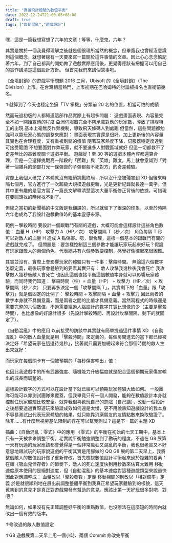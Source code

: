 ```yaml
---
title: "直接設計體驗的數值平衡"
date: 2022-12-24T21:00:05+08:00
draft: true
tags: ["自動混亂","遊戲設計"]
---
```


嘿，這是一篇我想寫想了六年的文章！等等，什麼鬼，六年？

其實是關於一個我覺得理解之後就是個很理所當然的概念，但畢竟我也曾經沒意識到這個概念，就想著總有一天要來寫一篇關於這件事情的文章。因此心心念念惦記著六年，到了自己都真的開始做了遊戲實際應用後，更覺得應該有把握可以用自己的實作講清楚這個設計方針。
但首先我們來講個故事吧。

《全境封鎖》的遊戲平衡問題
2016 三月，Ubisoft 的《全境封鎖》（The Division）上市。在台灣相當熱門，上市初期在巴哈姆特的討論板排名也直衝前幾名。

↑就算到了今天也穩定坐擁「TV 掌機」分類前 20 名的位置，相當可怕的成績

然而玩過初版的人都知道這部作品實際上有超多問題：
遊戲畫面表現、內容量完全不如一開始宣傳的程度
亞洲伺服器完全不夠承載對應的玩家數，導致了排隊特工的出現
基本上毫無反作弊機制，導致飛天條碼人到處跑
但當然，這些問題都勉強可以靠玩家心態的調整來應對：
畫面表現其實還是很好，加上更新後的內容量其實也在合理程度，又有重複刷關的價值
隨著玩家熱度下降，伺服器穩定度達到可接受範圍
不想要面對作弊玩家，就不要進多人對戰區域就好
但這一切都救不了奇差無比的高難度關卡遊戲平衡。
遊戲從 1 至 30 等的遊戲本體內容都還算合理，但是一旦選擇挑戰高一階段的「困難」與「英雄」難度，馬上就會意識到「對著一個雜兵的頭部打光一條彈匣的子彈都殺不死對方」的奇差體驗。

實際上我個人破完了本體就沒有繼續挑戰終局，所以沒什麼被殘害到 XD
但後來時隔七個月，官方進行了一次超級大規模遊戲更新，光是更新紀錄就長達一萬字。但其中更有趣的是官方寫了一篇長文解釋清楚這次大量平衡修正背後的依據，可惜現在要回頭找的時候找不到了。

但總之當初的新聞稿的中文版是我翻譯的，所以就留下了很深的印象，以至於時隔六年也成為了我設計遊戲數值時的基本靈感來源。

範例－擊殺時間
要設計一個跟戰鬥有關的遊戲，大概可能會這樣設計這些角色數值：
血量 H（HP）
攻擊力 A（HP／次）
攻擊間隔 T（秒／次）
角色每隔 T 秒可以對敵人的血量 H 造成 A 點傷害。嗯，很合理，這樣一個基本的跟戰鬥有關的遊戲就完成了。
但問題是：要怎樣控制這三個參數才能讓玩家玩起來好玩？假設有玩家跟敵人的兩個角色，代表總共有六個參數要控制，感覺好像控起來很困難。

其實並沒有。實際上會影響玩家的體驗只有一件事：擊殺時間。
無論這六個數字怎麼定義，最後玩家會體驗到的要素其實只有：
敵人攻擊我幾秒後我會死亡
我攻擊敵人幾秒後敵人會死亡
也因此這個直接平衡這個數值本身就可以影響玩家體驗，而同時我們知道：
擊殺時間（秒）= 血量（HP） ÷ 攻擊力（HP／次）× 攻擊間隔（秒／次）
只要再多決定一個「攻擊間隔 T」，其實剩下的「血量」跟「攻擊力」就是個固定的比例了：
擊殺時間 ÷ 攻擊間隔 = 血量 ÷ 攻擊力
因此兩者的數字本身就不具備意義，而是兩者之間的比值才具備意義。當然寫程式的時候還是需要完整的六個數值，不過需要經過人腦設計的數字其實比想像的少（主要是擊殺時間），也比想像的好設計很多（先設計擊殺時間、再設計攻擊間隔，剩下的就固定了）。

《自動混亂》中的應用
以前接受的訪談中其實就有簡單提過這件事情 XD
《自動混亂》中的敵人血量就是用「擊殺時間」來定義的，每個房間進去的當下都已經被決定好「希望玩家在這邊待幾秒」，接著就只需要加總起來符合那個時間的敵人生出來就好：

而玩家在每個關卡有一個被預期的「每秒傷害輸出」值：

也因此我遊戲中的所有武器強度、隨機能力升級幅度就是配合這個預期玩家傷害輸出的成長而調整的。

這樣設計數字的方式可以在設計當下就已經可以預期玩家體驗大致如何。
一般團隊可能可以靠測試團隊來覆蓋，但我畢竟只有一個人開發，能夠在數值設計本身就控制住玩家體驗比較安全。就算我很喜歡玩自己的遊戲（自己講），改動一個設計之後想要透過實際遊玩來驗證成效如何還是太慢，更不用說熟知遊戲設計的我本身不容易測試出代表玩家體驗的結果，就只能靠消磨朋友的友情點數來換取驗證了。
除非......有什麼無視勞基法限制的存在可以幫我測試？這是下一篇的主題 XD

插曲：《自動混亂：零式》中的應用
《零式》的平衡在初始的七天工期中，基本上只有一天被拿來調整平衡。老實說平衡勉強調整到了勘玩的程度，不過在 G8 展第一天有玩過的玩家應該都會覺得是一個非常瘋狂又混亂的平衡，我也很老實又不好意思地跟試玩的玩家說遊戲的平衡其實是用腳做的 QQ
G8 展的第二天早上，我將整個敵人的數值設計做了重新修改，首先檢視數值設計平衡起來過於複雜的要素：
在類《吸血鬼倖存者》的節奏下，敵人的死亡速度快到用秒數來估算太難用
移動速度原本使用的是絕對速度，但《自動混亂》的基本速度對這種遊戲類型來說過快
因此對應調整成：
血量改以「擊殺發數」定義
移動相關的則改以「相對倍率」定義
於是就很順利地在展出前調整整體平衡到我真正希望玩家體驗到的樣貌，這天蒐集到的意見才是真正對遊戲開發有幫助的意見。應該比第一天好玩很多對吧，對吧？

無論如何，如果沒有先正確調整好平衡的重點數值，也沒辦法在這麼短的時間內就改出一個有效的版本。

↑修改過的敵人數值設定

↑G8 遊戲展第二天早上用一個小時、兩個 Commit 修改完平衡
